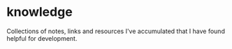 # knowledge
Collections of notes, links and resources I've accumulated that I have found helpful for development.

